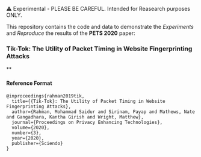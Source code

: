 :warning: Experimental - PLEASE BE CAREFUL. Intended for Reasearch purposes ONLY.


This repository contains the code and data to demonstrate the *Experiments* and *Reproduce* the results of the **PETS 2020** paper:
### Tik-Tok: The Utility of Packet Timing in Website Fingerprinting Attacks
**
#### Reference Format
```
@inproceedings{rahman2019tik,
  title={{Tik-Tok}: The Utility of Packet Timing in Website Fingerprinting Attacks},
  author={Rahman, Mohammad Saidur and Sirinam, Payap and Mathews, Nate and Gangadhara, Kantha Girish and Wright, Matthew},
  journal={Proceedings on Privacy Enhancing Technologies},
  volume={2020},
  number={3},
  year={2020},
  publisher={Sciendo}
}
```

